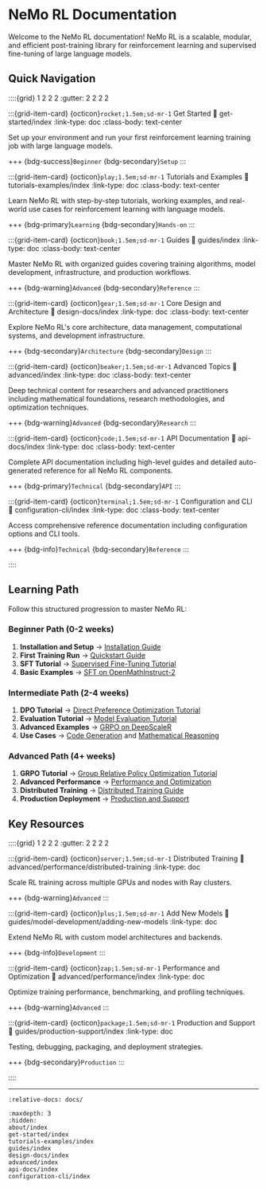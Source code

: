 ﻿---
description: "Comprehensive documentation for NeMo RL - a scalable, modular, and efficient post-training library for reinforcement learning and supervised fine-tuning of large language models"
categories: ["getting-started"]
tags: ["reinforcement-learning", "supervised-fine-tuning", "large-language-models", "documentation", "overview"]
personas: ["mle-focused", "researcher-focused", "admin-focused"]
difficulty: "beginner"
content_type: "concept"
modality: "universal"
---

# NeMo RL Documentation

Welcome to the NeMo RL documentation! NeMo RL is a scalable, modular, and efficient post-training 
library for reinforcement learning and supervised fine-tuning of large language models.

## Quick Navigation

::::{grid} 1 2 2 2
:gutter: 2 2 2 2

:::{grid-item-card} {octicon}`rocket;1.5em;sd-mr-1` Get Started
:link: get-started/index
:link-type: doc
:class-body: text-center

Set up your environment and run your first reinforcement learning training job with large language models.

+++
{bdg-success}`Beginner` {bdg-secondary}`Setup`
:::

:::{grid-item-card} {octicon}`play;1.5em;sd-mr-1` Tutorials and Examples
:link: tutorials-examples/index
:link-type: doc
:class-body: text-center

Learn NeMo RL with step-by-step tutorials, working examples, and real-world use cases for reinforcement learning with language models.

+++
{bdg-primary}`Learning` {bdg-secondary}`Hands-on`
:::

:::{grid-item-card} {octicon}`book;1.5em;sd-mr-1` Guides
:link: guides/index
:link-type: doc
:class-body: text-center

Master NeMo RL with organized guides covering training algorithms, model development, infrastructure, and production workflows.

+++
{bdg-warning}`Advanced` {bdg-secondary}`Reference`
:::

:::{grid-item-card} {octicon}`gear;1.5em;sd-mr-1` Core Design and Architecture
:link: design-docs/index
:link-type: doc
:class-body: text-center

Explore NeMo RL's core architecture, data management, computational systems, and development infrastructure.

+++
{bdg-secondary}`Architecture` {bdg-secondary}`Design`
:::

:::{grid-item-card} {octicon}`beaker;1.5em;sd-mr-1` Advanced Topics
:link: advanced/index
:link-type: doc
:class-body: text-center

Deep technical content for researchers and advanced practitioners including mathematical foundations, research methodologies, and optimization techniques.

+++
{bdg-warning}`Advanced` {bdg-secondary}`Research`
:::

:::{grid-item-card} {octicon}`code;1.5em;sd-mr-1` API Documentation
:link: api-docs/index
:link-type: doc
:class-body: text-center

Complete API documentation including high-level guides and detailed auto-generated reference for all NeMo RL components.

+++
{bdg-primary}`Technical` {bdg-secondary}`API`
:::

:::{grid-item-card} {octicon}`terminal;1.5em;sd-mr-1` Configuration and CLI
:link: configuration-cli/index
:link-type: doc
:class-body: text-center

Access comprehensive reference documentation including configuration options and CLI tools.

+++
{bdg-info}`Technical` {bdg-secondary}`Reference`
:::

::::

## Learning Path

Follow this structured progression to master NeMo RL:

### **Beginner Path** (0-2 weeks)
1. **Installation and Setup** → [Installation Guide](get-started/installation)
2. **First Training Run** → [Quickstart Guide](get-started/quickstart)
3. **SFT Tutorial** → [Supervised Fine-Tuning Tutorial](tutorials-examples/tutorials/sft-tutorial)
4. **Basic Examples** → [SFT on OpenMathInstruct-2](tutorials-examples/examples/sft-openmathinstruct2)

### **Intermediate Path** (2-4 weeks)
1. **DPO Tutorial** → [Direct Preference Optimization Tutorial](tutorials-examples/tutorials/dpo-tutorial)
2. **Evaluation Tutorial** → [Model Evaluation Tutorial](tutorials-examples/tutorials/evaluation-tutorial)
3. **Advanced Examples** → [GRPO on DeepScaleR](tutorials-examples/examples/grpo-deepscaler)
4. **Use Cases** → [Code Generation](tutorials-examples/use-cases/code-generation) and [Mathematical Reasoning](tutorials-examples/use-cases/mathematical-reasoning)

### **Advanced Path** (4+ weeks)
1. **GRPO Tutorial** → [Group Relative Policy Optimization Tutorial](tutorials-examples/tutorials/grpo-tutorial)
2. **Advanced Performance** → [Performance and Optimization](advanced/performance/index)
3. **Distributed Training** → [Distributed Training Guide](advanced/performance/distributed-training)
4. **Production Deployment** → [Production and Support](guides/production-support/index)

## Key Resources

::::{grid} 1 2 2 2
:gutter: 2 2 2 2

:::{grid-item-card} {octicon}`server;1.5em;sd-mr-1` Distributed Training
:link: advanced/performance/distributed-training
:link-type: doc

Scale RL training across multiple GPUs and nodes with Ray clusters.

+++
{bdg-warning}`Advanced`
:::

:::{grid-item-card} {octicon}`plus;1.5em;sd-mr-1` Add New Models
:link: guides/model-development/adding-new-models
:link-type: doc

Extend NeMo RL with custom model architectures and backends.

+++
{bdg-info}`Development`
:::

:::{grid-item-card} {octicon}`zap;1.5em;sd-mr-1` Performance and Optimization
:link: advanced/performance/index
:link-type: doc

Optimize training performance, benchmarking, and profiling techniques.

+++
{bdg-warning}`Advanced`
:::

:::{grid-item-card} {octicon}`package;1.5em;sd-mr-1` Production and Support
:link: guides/production-support/index
:link-type: doc

Testing, debugging, packaging, and deployment strategies.

+++
{bdg-secondary}`Production`
:::

::::

---

```{include} ../README.md
:relative-docs: docs/
```

```{toctree}
:maxdepth: 3
:hidden:
about/index
get-started/index
tutorials-examples/index
guides/index
design-docs/index
advanced/index
api-docs/index
configuration-cli/index
```
